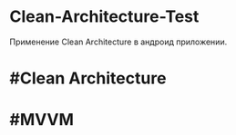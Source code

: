 # Clean-Architecture-Test
Применение Clean Architecture в андроид приложении.
# #Clean Architecture
# #MVVM
